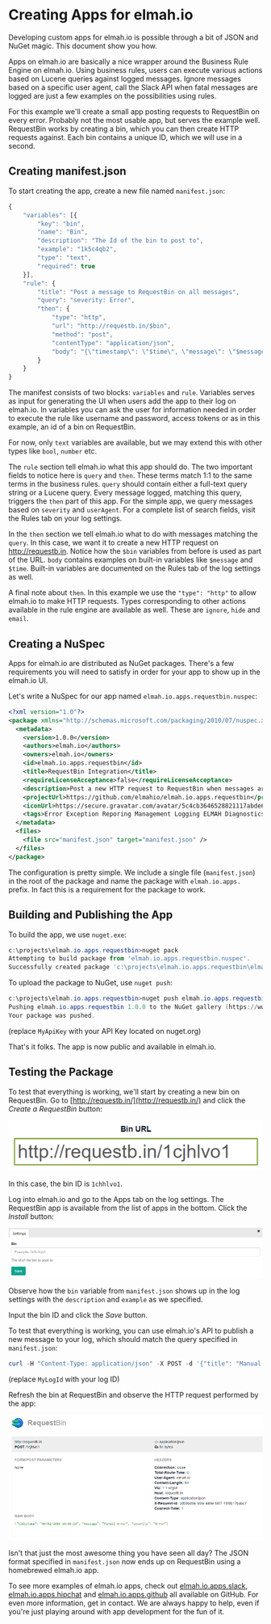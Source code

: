 # Creating Apps for elmah.io

Developing custom apps for elmah.io is possible through a bit of JSON and NuGet magic. This document show you how.

Apps on elmah.io are basically a nice wrapper around the Business Rule Engine on elmah.io. Using business rules, users can execute various actions based on Lucene queries against logged messages. Ignore messages based on a specific user agent, call the Slack API when fatal messages are logged are just a few examples on the possibilities using rules.

For this example we'll create a small app posting requests to RequestBin on every error. Probably not the most usable app, but serves the example well. RequestBin works by creating a bin, which you can then create HTTP requests against. Each bin contains a unique ID, which we will use in a second.

## Creating manifest.json

To start creating the app, create a new file named `manifest.json`:

```js
{
	"variables": [{
		"key": "bin",
		"name": "Bin",
		"description": "The Id of the bin to post to",
		"example": "1k5c4qb2",
		"type": "text",
		"required": true
	}],
	"rule": {
		"title": "Post a message to RequestBin on all messages",
		"query": "severity: Error",
		"then": {
			"type": "http",
			"url": "http://requestb.in/$bin",
			"method": "post",
			"contentType": "application/json",
			"body": "{\"timestamp\": \"$time\", \"message\": \"$message\", \"severity\": \"$severity\"}"
		}
	}
}
```

The manifest consists of two blocks: `variables` and `rule`. Variables serves as input for generating the UI when users add the app to their log on elmah.io. In variables you can ask the user for information needed in order to execute the rule like username and password, access tokens or as in this example, an id of a bin on RequestBin.

For now, only `text` variables are available, but we may extend this with other types like `bool`, `number` etc.

The `rule` section tell elmah.io what this app should do. The two important fields to notice here is `query` and `then`. These terms match 1:1 to the same terms in the business rules. `query` should contain either a full-text query string or a Lucene query. Every message logged, matching this query, triggers the `then` part of this app. For the simple app, we query messages based on `severity` and `userAgent`. For a complete list of search fields, visit the Rules tab on your log settings.

In the `then` section we tell elmah.io what to do with messages matching the `query`. In this case, we want it to create a new HTTP request on http://requestb.in. Notice how the `$bin` variables from before is used as part of the URL. `body` contains examples on built-in variables like `$message` and `$time`. Built-in variables are documented on the Rules tab of the log settings as well.

A final note about `then`. In this example we use the `"type": "http"` to allow elmah.io to make HTTP requests. Types corresponding to other actions available in the rule engine are available as well. These are `ignore`, `hide` and `email`.

## Creating a NuSpec

Apps for elmah.io are distributed as NuGet packages. There's a few requirements you will need to satisfy in order for your app to show up in the elmah.io UI.

Let's write a NuSpec for our app named `elmah.io.apps.requestbin.nuspec`:

```xml
<?xml version="1.0"?>
<package xmlns="http://schemas.microsoft.com/packaging/2010/07/nuspec.xsd">
  <metadata>
    <version>1.0.0</version>
    <authors>elmah.io</authors>
    <owners>elmah.io</owners>
    <id>elmah.io.apps.requestbin</id>
    <title>RequestBin Integration</title>
    <requireLicenseAcceptance>false</requireLicenseAcceptance>
    <description>Post a new HTTP request to RequestBin when messages are logged in elmah.io.</description>
    <projectUrl>https://github.com/elmahio/elmah.io.apps.requestbin</projectUrl>
    <iconUrl>https://secure.gravatar.com/avatar/5c4cb3646528821117abde6d2d5ee22d?s=32</iconUrl>
	<tags>Error Exception Reporing Management Logging ELMAH Diagnostics Tracing RequestBin</tags>
  </metadata>
  <files>
    <file src="manifest.json" target="manifest.json" />
  </files>
</package>
```

The configuration is pretty simple. We include a single file (`manifest.json`) in the root of the package and name the package with `elmah.io.apps.` prefix. In fact this is a requirement for the package to work.

## Building and Publishing the App

To build the app, we use `nuget.exe`:

```powershell
c:\projects\elmah.io.apps.requestbin>nuget pack
Attempting to build package from 'elmah.io.apps.requestbin.nuspec'.
Successfully created package 'c:\projects\elmah.io.apps.requestbin\elmah.io.apps.requestbin.1.0.0.nupkg'.
```

To upload the package to NuGet, use `nuget push`:

```powershell
c:\projects\elmah.io.apps.requestbin>nuget push elmah.io.apps.requestbin.1.0.0.nupkg MyApiKey
Pushing elmah.io.apps.requestbin 1.0.0 to the NuGet gallery (https://www.nuget.org)...
Your package was pushed.
```

(replace `MyApiKey` with your API Key located on nuget.org)

That's it folks. The app is now public and available in elmah.io.

## Testing the Package

To test that everything is working, we'll start by creating a new bin on RequestBin. Go to [http://requestb.in/](http://requestb.in/) and click the *Create a RequestBin* button:

![Bin Created](/images/create_requestbin.png)

In this case, the bin ID is `1chhlvo1`.

Log into elmah.io and go to the Apps tab on the log settings. The RequestBin app is available from the list of apps in the bottom. Click the *Install* button:

![RequestBin Settings](/images/requestbin_settings.png)

Observe how the `bin` variable from `manifest.json` shows up in the log settings with the `description` and `example` as we specified.

Input the bin ID and click the *Save* button.

To test that everything is working, you can use elmah.io's API to publish a new message to your log, which should match the query specified in `manifest.json`:

```powershell
curl -H "Content-Type: application/json" -X POST -d '{"title": "Manual error", "severity": "Error"}' https://elmah.io/api/v2/messages?logId=MyLogId
```

(replace `MyLogId` with your log ID)

Refresh the bin at RequestBin and observe the HTTP request performed by the app:

![HTTP request in RequestBin](/images/requestbin_message.png)

Isn't that just the most awesome thing you have seen all day? The JSON format specified in `manifest.json` now ends up on RequestBin using a homebrewed elmah.io app.

To see more examples of elmah.io apps, check out [elmah.io.apps.slack](https://github.com/elmahio/elmah.io.apps.slack), [elmah.io.apps.hipchat](https://github.com/elmahio/elmah.io.apps.hipchat) and [elmah.io.apps.github](https://github.com/elmahio/elmah.io.apps.github) all available on GitHub. For even more information, get in contact. We are always happy to help, even if you're just playing around with app development for the fun of it.